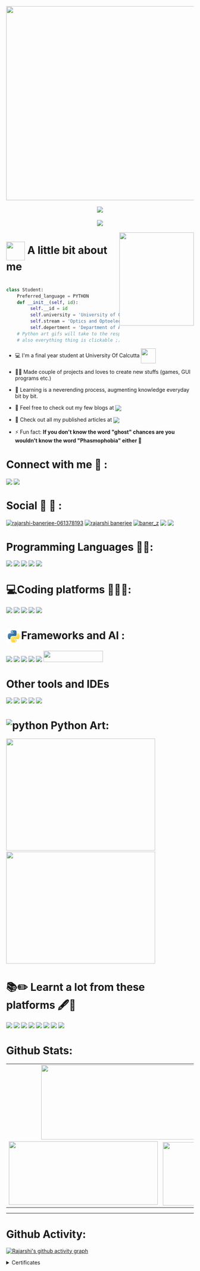 <img src="https://github.com/GSAUC3/GSAUC3/blob/main/g.gif" width=1280 height=520>

<p align="center"> 
 <img src="https://img.shields.io/badge/Profile%20Visitors-172B4D?style=for-the-badge&logo=Opsgenie&logoColor=white"><br><br>
 
  <img src="https://profile-counter.glitch.me/GSAUC3/count.svg" />
</p>

<img align='right' src="https://github.com/GSAUC3/GSAUC3/blob/main/video_2021-12-09_00-54-11.gif"  width="200" height="250">

#  <img align="center" src="https://github.com/GSAUC3/GSAUC3/blob/main/Ry6p.gif" width="50px" height="50px">  A little bit about me
```python

class Student:
    Preferred_language = PYTHON
    def __init__(self, id):
         self.__id = id
         self.university = 'University of Calcutta'
         self.stream = 'Optics and Optoelectronics Engineering'
         self.depertment = 'Department of Applied Optics and Photonics'
    # Python art gifs will take to the respective repository 
    # also everything thing is clickable ;)
```


<!-- <a href="https://gsauc3.github.io/personal-portfolio/"><img align="center" src="https://img.shields.io/badge/RESUME-0078D4?style=for-the-badge"></a> -->

- 💻 I'm a final year student at University Of Calcutta <a href="https://www.caluniv.ac.in/"> <img align ="center" src="https://github.com/GSAUC3/Department-Database-Project/blob/master/img/culogo.png" width="40px" height="40px"></a>

- 👨‍💻 Made couple of projects and loves to create new stuffs (games, GUI programs etc.) 

- 🌱 Learning is a neverending process, augmenting knowledge everyday bit by bit.

- 📝 Feel free to check out my few blogs at <a href="https://lacasadecomputing.blogspot.com/"><img src="https://img.shields.io/badge/Blogger-FF5722?style=for-the-badge&logo=blogger&logoColor=white" align ="center"></a>

- 📃 Check out all my published articles at  <a href ="https://auth.geeksforgeeks.org/user/rajarshiban13/articles"><img align="center" src="https://img.shields.io/badge/GeeksforGeeks-298D46?style=for-the-badge&logo=geeksforgeeks&logoColor=white"></a> 

- ⚡ Fun fact: **If you don't know the word "ghost" chances are you wouldn't know the word "Phasmophobia" either 👻**



<h1 align="left"> Connect with me  📱 :</h1>
<p align="left">
 <a href = "mailto:rajarshiban13@gmail.com" target="blank"><img align="center" src="https://img.shields.io/badge/Gmail-D14836?style=for-the-badge&logo=gmail&logoColor=white"></a>
  <a href = "mailto:sambaner1050@outlook.com" target="blank"><img align="center" src="https://img.shields.io/badge/Microsoft_Outlook-0078D4?style=for-the-badge&logo=microsoft-outlook&logoColor=white"></a>
 
 </p>
 

<h1 align="left"> Social 🤝 📱 :</h1>
<p align="left">
<a href="https://linkedin.com/in/rajarshi-banerz" target="blank"><img align="center" src="https://img.shields.io/badge/LinkedIn-0077B5?style=for-the-badge&logo=linkedin&logoColor=white" alt="rajarshi-banerjee-061378193"  /></a>
<a href="https://fb.com/rajarshi.banerjee.988" target="blank"><img align="center" src="https://img.shields.io/badge/Facebook-1877F2?style=for-the-badge&logo=facebook&logoColor=white" alt="rajarshi banerjee"  /></a>
<a href="https://instagram.com/__banerz__.py" target="blank"><img align="center" src="https://img.shields.io/badge/Instagram-E4405F?style=for-the-badge&logo=instagram&logoColor=white" alt="baner_z"  /></a>
  <a href = "https://github.com/GSAUC3" target="blank"><img align="center" src="https://img.shields.io/badge/GitHub-100000?style=for-the-badge&logo=github&logoColor=white"></a>
<a href="https://www.kaggle.com/banerz"><img align ="center" src="https://img.shields.io/badge/Kaggle-20BEFF?style=for-the-badge&logo=Kaggle&logoColor=white"></a>
</p>



<h1 align="left">Programming Languages 👨‍💻:</h1>
<p align="left">
 
<a href="https://www.python.org/"><img src="https://img.shields.io/badge/Python-FFD43B?style=for-the-badge&logo=python&logoColor=darkgreen"></a>
<a href="https://isocpp.org/"><img src="https://img.shields.io/badge/C%2B%2B-00599C?style=for-the-badge&logo=c%2B%2B&logoColor=white"></a>
 <a href="https://en.wikipedia.org/wiki/C_(programming_language)"><img src="https://img.shields.io/badge/C-00599C?style=for-the-badge&logo=c&logoColor=white"></a>
 <a href="https://en.wikipedia.org/wiki/HTML5"><img src="https://img.shields.io/badge/HTML5-E34F26?style=for-the-badge&logo=html5&logoColor=white"></a>
 <a href="https://en.wikipedia.org/wiki/CSS"><img src="https://img.shields.io/badge/CSS3-1572B6?style=for-the-badge&logo=css3&logoColor=white"></a>
  
</p>

<h1 align="left">💻Coding platforms 👨‍💻🌐:</h1>
<p align="left">
 <a href="https://www.hackerrank.com/rajarshiban13"><img src="https://img.shields.io/badge/-Hackerrank-2EC866?style=for-the-badge&logo=HackerRank&logoColor=white"></a>
 <a href="https://www.hackerearth.com/@rajarshiban13"><img src="https://img.shields.io/badge/HackerEarth-%232C3454.svg?&style=for-the-badge&logo=HackerEarth&logoColor=Blue"></a>
 <a href="https://www.codechef.com/users/g_sauce"><img src="https://img.shields.io/badge/Codechef-%23B92B27.svg?&style=for-the-badge&logo=Codechef&logoColor=white"></a>
 <a href="https://leetcode.com/rajarshiban13/"><img src="https://img.shields.io/badge/-LeetCode-FFA116?style=for-the-badge&logo=LeetCode&logoColor=black"><a>
  <a href ="https://auth.geeksforgeeks.org/user/rajarshiban13/practice/"><img src="https://img.shields.io/badge/GeeksforGeeks-298D46?style=for-the-badge&logo=geeksforgeeks&logoColor=white"></a>

</p>
  
  <h1 align="left"><img align="center" src="https://raw.githubusercontent.com/devicons/devicon/master/icons/python/python-original.svg" height = 40 width = 40>Frameworks and AI :</h3>
<p align="left">
 <a href="https://numpy.org/"><img src="	https://img.shields.io/badge/Numpy-777BB4?style=for-the-badge&logo=numpy&logoColor=white"></a>
 <a href="https://www.pytorch.org/"><img src="https://img.shields.io/badge/PyTorch-EE4C2C?style=for-the-badge&logo=PyTorch&logoColor=white"></a>
 <a href="https://keras.io/"><img src="https://img.shields.io/badge/Keras-D00000?style=for-the-badge&logo=Keras&logoColor=white"></a>
 <a href="https://www.sqlite.org/index.html"><img src="https://img.shields.io/badge/SQLite-07405E?style=for-the-badge&logo=sqlite&logoColor=white"></a>
 <a href="https://opencv.org/"><img src="https://img.shields.io/badge/OpenCV-27338e?style=for-the-badge&logo=OpenCV&logoColor=white"></a>
 <a href="https://www.pygame.org/download.shtml"><img src="https://upload.wikimedia.org/wikipedia/commons/a/a9/Pygame_logo.gif" width = 160 height = 30></a>
 
  </p>
  

  
 # Other tools and IDEs
  <p align="left">
   <a href="https://www.arduino.cc/"><img src="https://img.shields.io/badge/Arduino-blue?style=for-the-badge&logo=arduino&labelColor=black&color=00979D"></a>
   <a href="https://code.visualstudio.com/download"><img src="https://img.shields.io/badge/VSCode-cyan?style=for-the-badge&logo=visual%20studio%20code&labelColor=00497a&color=007ACC"></a>
   <a href="https://www.office.com/"><img src="https://img.shields.io/badge/Microsoft_Office-D83B01?style=for-the-badge&logo=microsoft-office&logoColor=white"></a>
   <a href="https://www.arduino.cc/en/software"><img src="https://img.shields.io/badge/Arduino_IDE-00979D?style=for-the-badge&logo=arduino&logoColor=white"></a>
   <a href="https://jupyter.org/"><img src="https://img.shields.io/badge/Jupyter-F37626.svg?&style=for-the-badge&logo=Jupyter&logoColor=white"></a>
  </p>
  
  
  # <img src="https://github.com/GSAUC3/GSAUC3/blob/main/icons8-python.gif" alt="python" width="40" height="40"/> Python Art:
<!--  
 <table style="width:100%">
  <tr>
    <td><a href="https://github.com/GSAUC3/turtle-graphics/blob/master/shinchan.py"><img src="https://github.com/GSAUC3/GSAUC3/blob/main/schan.gif" width="400px" height="300px"></a></td>
   <td><a href="https://github.com/GSAUC3/turtle-graphics/blob/master/indianflag.py"><img src="https://github.com/GSAUC3/GSAUC3/blob/main/video_2021-08-21_23-47-10.gif" width="400px" height="300px"></a></td>
  </tr> -->
 <tr>
  <td><a href="https://github.com/GSAUC3/turtle-graphics/blob/master/pylogo.py"><img src="https://github.com/GSAUC3/GSAUC3/blob/main/InShot_20210822_204315352.gif" width="400px" height="300px"></a></td>
  <td><a href="https://github.com/GSAUC3/turtle-graphics/blob/master/valentine.py"><img src="https://github.com/GSAUC3/GSAUC3/blob/main/lou.gif" width="400px" height="300px"></a></td>
 </tr>
</table>

  # 📚✏️ Learnt a lot from these platforms 🖋️📄
  <p align ="left">
  <a href="https://www.geeksforgeeks.org/"><img src="https://img.shields.io/badge/GeeksforGeeks-298D46?style=for-the-badge&logo=geeksforgeeks&logoColor=white"></a>
  <a href="https://www.youtube.com/"><img src="https://img.shields.io/badge/YouTube-FF0000?style=for-the-badge&logo=youtube&logoColor=white"></a>
  <a href="https://www.udemy.com/"><img src="https://img.shields.io/badge/Udemy-EC5252?style=for-the-badge&logo=Udemy&logoColor=white"></a>
  <a href="https://www.freecodecamp.org/"><img src="https://img.shields.io/badge/free%20code%20camp-27273D?style=for-the-badge&logo=freecodecamp&logoColor=white"></a>
  <a href="https://www.kaggle.com/"><img src="https://img.shields.io/badge/Kaggle-20BEFF?style=for-the-badge&logo=Kaggle&logoColor=white"></a>
  <a href="https://www.coursera.org/in"><img src="https://img.shields.io/badge/Coursera-0056D2?style=for-the-badge&logo=Coursera&logoColor=white"></a>
  <a href="https://www.duolingo.com/"><img src="https://img.shields.io/badge/Duolingo-58CC02?style=for-the-badge&logo=Duolingo&logoColor=white"></a>
  <a href="https://stackoverflow.com/"><img src="https://img.shields.io/badge/Stack_Overflow-FE7A16?style=for-the-badge&logo=stack-overflow&logoColor=white"></a>
  </p>
 
# Github Stats:

<table>
  <tr>
    <td align="center" colspan="2">
        <img align="center" src ="https://github-readme-stats.vercel.app/api/top-langs/?username=GSAUC3&layout=compact&hide_border=true&theme=vision-friendly-dark&langs_count=10&hide=jupyter%20notebook,tex,php" height="200px" width="600px">
    </td>
  </tr>
  <tr>
    <td align="center">
      <img alt="" width="400" src="https://github-readme-stats.vercel.app/api?username=GSAUC3&show_icons=true&theme=radical" width="360px" height="170px" >
    </td>
    <td align="center">
        <img align="right" src ="https://github-readme-streak-stats.herokuapp.com?user=GSAUC3&theme=vision-friendly-dark&hide_border=true" width="360px" height="170px">
    </td>
  </tr>
</table>




***
# Github Activity:

[![Rajarshi's github activity graph](https://activity-graph.herokuapp.com/graph?username=GSAUC3&theme=react-dark)](https://github.com/GSAUC3/github-readme-activity-graph)


<details>
  <summary> Certificates </summary>

  ![UC-9389d6a0-399d-42bc-a6e4-0dd2b4b4e8c6](https://user-images.githubusercontent.com/55054089/125966526-a9ad515a-35ce-4349-89cd-8e315e3eba16.jpg)
![UC-0cd50f15-5ac7-416c-abcc-9c80a0981ffd](https://user-images.githubusercontent.com/55054089/125967358-e9d648d4-9235-43d0-95e6-c6fc62801634.jpg)
![UC-a9d6a113-56e7-48e3-b209-8f49caf66f2d](https://user-images.githubusercontent.com/55054089/125967376-76e246f8-e825-4c17-bde6-cecece6cff37.jpg)
![5e948824a6de41819a900da7cbb98d35-0001](https://user-images.githubusercontent.com/55054089/125974544-8202e8f5-046c-40de-bf2e-eedd350bbef9.jpg)
![UC-d8e4bdfd-6c52-4422-beaa-1549cb9e7171](https://user-images.githubusercontent.com/55054089/125974749-7a0e5521-5d0e-4485-940c-2c5402875381.jpg)
![284_00_Socialmediapost-1](https://user-images.githubusercontent.com/55054089/145183931-cdd538ee-9757-4600-9c09-e58bfbc8c83c.png)
![certificate-elements-of-ai](https://user-images.githubusercontent.com/55054089/145184084-b84a0d7d-edb3-4c04-91c2-2ebdd639d3d4.png)
![Rajarshi Banerjee - Computer Vision](https://user-images.githubusercontent.com/55054089/145187499-117e718e-4946-418a-85f1-436522c45c8b.png)

![Rajarshi Banerjee - Intro to Deep Learning](https://user-images.githubusercontent.com/55054089/145187513-32425f2b-14d8-476e-a888-5efe883a7e11.png)
![Screenshot 2021-12-08 152702](https://user-images.githubusercontent.com/55054089/145188086-ec3e1d5b-9cb8-4ca5-b636-1f257ce18169.png)

  
</details>

